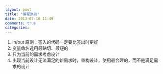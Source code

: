 ```yaml
---
layout: post
title: "编程原则"
date: 2013-07-18 11:49
comments: true
categories: 
---
```


1. in/out 原则：签入的代码一定要比签出时更好
2. 变量命名选用最贴切、最短的
3. 只为当前的需求考虑设计
4. 出现当前设计无法满足的新需求时，重构设计，使用最合理的，而不是满足需求的设计
